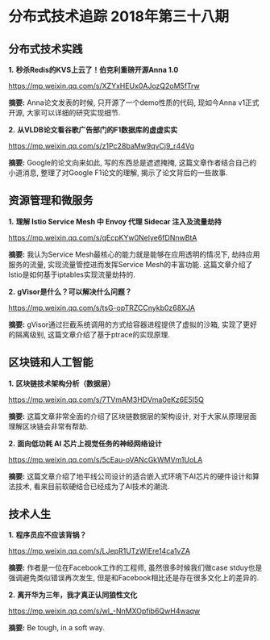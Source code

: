 # 分布式技术追踪 2018年第三十八期
## 分布式技术实践
**1.** **秒杀Redis的KVS上云了！伯克利重磅开源Anna 1.0**

https://mp.weixin.qq.com/s/XZYxHEUx0AJozQ2oM5fTrw

**摘要:** Anna论文发表的时候, 只开源了一个demo性质的代码, 现如今Anna v1正式开源, 大家可以详细的研究实现细节.

**2.** **从VLDB论文看谷歌广告部门的F1数据库的虚虚实实**

https://mp.weixin.qq.com/s/z1Pc28baMw9qvCj9_r44Vg

**摘要:** Google的论文向来如此, 写的东西总是遮遮掩掩, 这篇文章作者结合自己的小道消息, 整理了对Google F1论文的理解, 揭示了论文背后的一些故事.

## 资源管理和微服务
**1.** **理解 Istio Service Mesh 中 Envoy 代理 Sidecar 注入及流量劫持**

https://mp.weixin.qq.com/s/qEcpKYw0Nelye6fDNnwBtA

**摘要:** 我认为Service Mesh最核心的能力就是能够在应用透明的情况下, 劫持应用服务的流量, 实现流量管控进而发挥Service Mesh的丰富功能. 这篇文章介绍了Istio是如何基于iptables实现流量劫持的.

**2.** **gVisor是什么？可以解决什么问题？**

https://mp.weixin.qq.com/s/tsG-opTRZCCnykb0z68XJA

**摘要:** gVisor通过拦截系统调用的方式给容器进程提供了虚拟的沙箱, 实现了更好的隔离级别, 这篇文章介绍了基于ptrace的实现原理.

## 区块链和人工智能
**1.** **区块链技术架构分析（数据层）**

https://mp.weixin.qq.com/s/7TVmAM3HDVma0eKz6E5I5Q

**摘要:** 这篇文章非常全面的介绍了区块链数据层的架构设计, 对于大家从原理层面理解区块链会非常有帮助.

**2.** **面向低功耗 AI 芯片上视觉任务的神经网络设计**

https://mp.weixin.qq.com/s/5cEau-oVANcGkWMVm1UoLA

**摘要:** 这篇文章介绍了地平线公司设计的适合嵌入式环境下AI芯片的硬件设计和算法技术, 看来目前软硬结合已经成为了AI技术的潮流.

## 技术人生
**1.** **程序员应不应该背锅？**

https://mp.weixin.qq.com/s/LJepR1UTzWIEre14ca1vZA

**摘要:** 作者是一位在Facebook工作的工程师, 虽然很多时候我们做case stduy也是强调避免类似错误再次发生, 但是和Facebook相比还是存在很多文化上的差异的.

**2.** **离开华为三年，我才真正认同狼性文化**

https://mp.weixin.qq.com/s/wl_-NnMXOpfib6QwH4waqw

**摘要:** Be tough, in a soft way.
